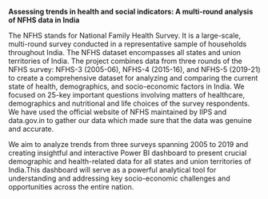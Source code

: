 **Assessing trends in health and social indicators: A multi-round analysis of NFHS data in India**

The NFHS stands for National Family Health Survey. It is a large-scale, multi-round survey conducted in a representative sample of households throughout India. The NFHS dataset encompasses all states and union territories of India. The project combines data from three rounds of the NFHS survey: NFHS-3 (2005-06), NFHS-4 (2015-16), and NFHS-5 (2019-21) to create a comprehensive dataset for analyzing and comparing the current state of health, demographics, and socio-economic factors in India.
We focused on 25-key important questions involving matters of healthcare, demographics and nutritional and life choices of the survey respondents. We have used the official website of  NFHS maintained by IIPS and data.gov.in to gather our data which made sure that the data was genuine and accurate.

We aim to analyze trends from three surveys spanning 2005 to 2019 and creating  insightful and interactive Power BI dashboard to present crucial demographic and health-related data for all states and union territories of India.This dashboard will serve as a powerful analytical tool for understanding and addressing key socio-economic challenges and opportunities across the entire nation.

